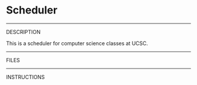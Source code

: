 # Scheduler
----------
DESCRIPTION

This is a scheduler for computer science classes at UCSC.


----------
FILES


----------
INSTRUCTIONS



